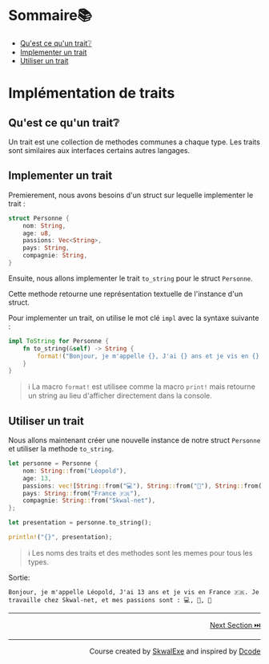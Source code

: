 # Sommaire📚
- [Qu'est ce qu'un trait❔](#quest-ce-quun-trait)
- [Implementer un trait](#implementer-un-trait)
- [Utiliser un trait](#utiliser-un-trait)

# Implémentation de traits
## Qu'est ce qu'un trait❔
Un trait est une collection de methodes communes a chaque type. Les traits sont similaires aux interfaces certains autres langages.
## Implementer un trait
Premierement, nous avons besoins d'un struct sur lequelle implementer le trait : 
```rust
struct Personne {
    nom: String,
    age: u8,
    passions: Vec<String>,
    pays: String,
    compagnie: String,
}
```
Ensuite, nous allons implementer le trait `to_string` pour le struct `Personne`.

Cette methode retourne une représentation textuelle de l'instance d'un struct.

Pour implementer un trait, on utilise le mot clé `impl` avec la syntaxe suivante :
```rust
impl ToString for Personne {
    fn to_string(&self) -> String {
        format!("Bonjour, je m'appelle {}, J'ai {} ans et je vis en {}. Je travaille chez {}, et mes passions sont : {}", self.nom, self.age, self.pays, self.compagnie, self.passions.join(", "))
    }
}
```
> ℹ️ La macro `format!` est utilisee comme la macro `print!` mais retourne un string au lieu d'afficher directement dans la console.

## Utiliser un trait
Nous allons maintenant créer une nouvelle instance de notre struct `Personne` et utiliser la methode `to_string`.
```rust
let personne = Personne {
    nom: String::from("Léopold"),
    age: 13,
    passions: vec![String::from("💻"), String::from("🛌"), String::from("🍔")],
    pays: String::from("France 🇫🇷"),
    compagnie: String::from("Skwal-net"),
};

let presentation = personne.to_string();

println!("{}", presentation);
```
> ℹ️ Les noms des traits et des methodes sont les memes pour tous les types.

Sortie:
```
Bonjour, je m'appelle Léopold, J'ai 13 ans et je vis en France 🇫🇷. Je travaille chez Skwal-net, et mes passions sont : 💻, 🛌, 🍔
```


---

<p align="right"><a href="../les-vecteurs">Next Section ⏭️</a></p>


---

<p align="right">Course created by <a href="https://github.com/SkwalExe/" target="_blank">SkwalExe</a> and inspired by <a href="https://www.youtube.com/watch?v=vOMJlQ5B-M0&list=PLVvjrrRCBy2JSHf9tGxGKJ-bYAN_uDCUL" target="_blank">Dcode</a></p>
